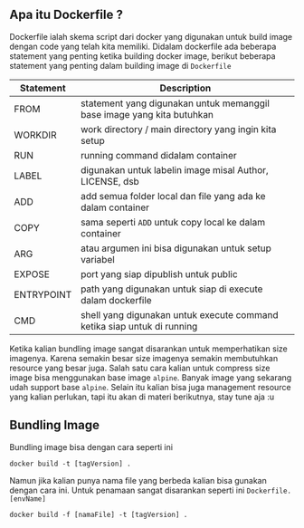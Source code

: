 ## Apa itu Dockerfile ?
Dockerfile ialah skema script dari docker yang digunakan untuk build image dengan code yang telah kita memiliki. Didalam dockerfile ada beberapa statement yang penting ketika building docker image, berikut beberapa statement yang penting dalam building image di `Dockerfile`

| Statement  | Description                                                             |
|------------|-------------------------------------------------------------------------|
|    FROM    | statement yang digunakan untuk memanggil base image yang kita butuhkan  |
|   WORKDIR  | work directory / main directory yang ingin kita setup                   |
|     RUN    | running command didalam container                                       |
|    LABEL   | digunakan untuk labelin image misal Author, LICENSE, dsb                |
|     ADD    | add semua folder local dan file yang ada ke dalam container             |
|    COPY    | sama seperti `ADD` untuk copy local ke dalam container                  |
|     ARG    | atau argumen ini bisa digunakan untuk setup variabel                    |
|   EXPOSE   | port yang siap dipublish untuk public                                   |
| ENTRYPOINT | path yang digunakan untuk siap di execute dalam dockerfile              |
|     CMD    | shell yang digunakan untuk execute command ketika siap untuk di running |

Ketika kalian bundling image sangat disarankan untuk memperhatikan size imagenya. Karena semakin besar size imagenya semakin membutuhkan resource yang besar juga. Salah satu cara kalian untuk compress size image bisa menggunakan base image `alpine`. Banyak image yang sekarang udah support base `alpine`. Selain itu kalian bisa juga management resource yang kalian perlukan, tapi itu akan di materi berikutnya, stay tune aja :u

## Bundling Image
Bundling image bisa dengan cara seperti ini
```
docker build -t [tagVersion] .
```
Namun jika kalian punya nama file yang berbeda kalian bisa gunakan dengan cara ini. Untuk penamaan sangat disarankan seperti ini `Dockerfile.[envName]`
```
docker build -f [namaFile] -t [tagVersion] .
```